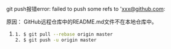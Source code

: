 git push报错error: failed to push some refs to 'xxx@github.com:

原因： 
GitHub远程仓库中的README.md文件不在本地仓库中。 

1. ```bash
   1. $ git pull --rebase origin master
   2. $ git push -u origin master
   ```

   

